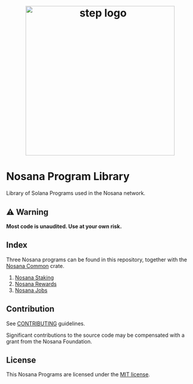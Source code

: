 <h1 align="center">
  <br>
   <img width="400" src="https://nosana.io/img/Nosana_Logo_vertical_color_black.svg" alt="step logo"/>
  <br>
</h1>

# Nosana Program Library

Library of Solana Programs used in the Nosana network.

## ⚠ Warning

**Most code is unaudited. Use at your own risk.**

## Index

Three Nosana programs can be found in this repository, together with the [Nosana Common](./docs/common.md) crate.

1. [Nosana Staking](./docs/staking.md)
2. [Nosana Rewards](./docs/rewards.md)
3. [Nosana Jobs](./docs/jobs.md)

## Contribution

See [CONTRIBUTING](CONTRIBUTING.md) guidelines.

Significant contributions to the source code may be compensated with a grant from the Nosana Foundation.

## License

This Nosana Programs are licensed under the [MIT license](./LICENSE).

